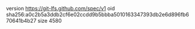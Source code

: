 version https://git-lfs.github.com/spec/v1
oid sha256:a0c2b5a3ddb2cf6e02ccdd9b5bbba5010163347393db2e6d896fb670641b4b27
size 4580
